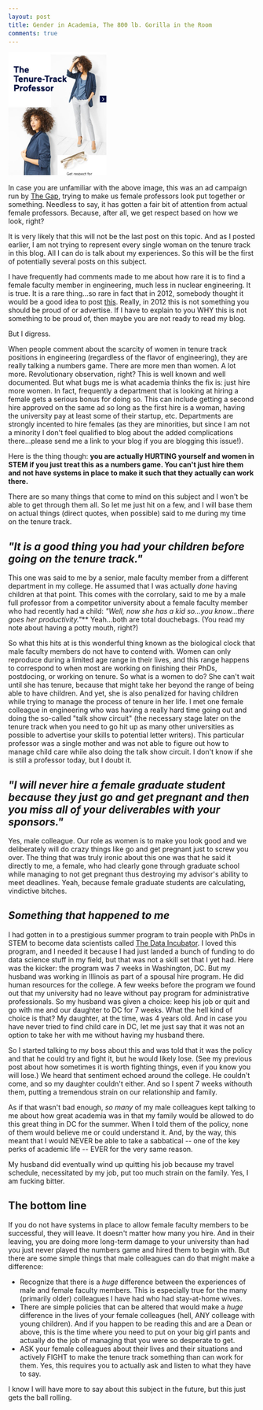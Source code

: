 ```yaml
---
layout: post
title: Gender in Academia, The 800 lb. Gorilla in the Room
comments: true
---
```




<img src="/images/femaleProfessor.jpeg" alt="femaleProfessor" style="width: 200px;"/>

In case you are unfamiliar with the above image, this was an ad campaign run by [The Gap](https://www.insidehighered.com/news/2017/04/27/gap-ad-raises-eyebrows-among-academics-portrayal-tenure-track-fashion), trying to make us female professors look put together or something.  Needless to say, it has gotten a fair bit of attention from actual female professors.  Because, after all, we get respect based on how we look, right?

It is very likely that this will not be the last post on this topic.  And as I posted earlier, I am not trying to represent every single woman on the tenure track in this blog.  All I can do is talk about my experiences.  So this will be the first of potentially several posts on this subject.

I have frequently had comments made to me about how rare it is to find a female faculty member in engineering, much less in nuclear engineering.  It is true.  It is a rare thing...so rare in fact that in 2012, somebody thought it would be a good idea to post [this](http://npre.illinois.edu/news/radiation-detection-expert-npres-first-female-faculty-member).  Really, in 2012 this is not something you should be proud of or advertise.  If I have to explain to you WHY this is not something to be proud of, then maybe you are not ready to read my blog.

But I digress.  

When people comment about the scarcity of women in tenure track positions in engineering (regardless of the flavor of engineering), they are really talking a numbers game.  There are more men than women.  A lot more.  Revolutionary observation, right?  This is well known and well documented.  But what bugs me is what academia thinks the fix is: just hire more women.  In fact, frequently a department that is looking at hiring a female gets a serious bonus for doing so.  This can include getting a second hire approved on the same ad so long as the first hire is a woman, having the university pay at least some of their startup, etc.  Departments are strongly incented to hire females (as they are minorities, but since I am not a minority I don't feel qualified to blog about the added complications there...please send me a link to your blog if you are blogging this issue!).  

Here is the thing though: **you are actually HURTING yourself and women in STEM if you just treat this as a numbers game.  You can't just hire them and not have systems in place to make it such that they actually can work there.**

There are so many things that come to mind on this subject and I won't be able to get through them all.  So let me just hit on a few, and I will base them on actual things (direct quotes, when possible) said to me during my time on the tenure track.

## *"It is a good thing you had your children before going on the tenure track."* ##

This one was said to me by a senior, male faculty member from a different department in my college.  He assumed that I was actually *done* having children at that point.  This comes with the corrolary, said to me by a male full professor from a competitor university about a female faculty member who had recently had a child: *"Well, now she has a kid so...you know...there goes her productivity."***  Yeah...both are total douchebags.  (You read my note about having a potty mouth, right?)

So what this hits at is this wonderful thing known as the biological clock that male faculty members do not have to contend with.  Women can only reproduce during a limited age range in their lives, and this range happens to correspond to when most are working on finishing their PhDs, postdocing, or working on tenure.  So what is a women to do?  She can't wait until she has tenure, because that might take her beyond the range of being able to have children.  And yet, she is also penalized for having children while trying to manage the process of tenure in her life.  I met one female colleague in engineering who was having a really hard time going out and doing the so-called "talk show circuit" (the necessary stage later on the tenure track when you need to go hit up as many other universities as possible to advertise your skills to potential letter writers).  This particular professor was a single mother and was not able to figure out how to manage child care while also doing the talk show circuit.  I don't know if she is still a professor today, but I doubt it.

## *"I will never hire a female graduate student because they just go and get pregnant and then you miss all of your deliverables with your sponsors."* ##

Yes, male colleague.  Our role as women is to make you look good and we deliberately will do crazy things like go and get pregnant just to screw you over.  The thing that was truly ironic about this one was that he said it directly to me, a female, who had clearly gone through graduate school while managing to not get pregnant thus destroying my advisor's ability to meet deadlines.  Yeah, because female graduate students are calculating, vindictive bitches.  

## *Something that happened to me* ##

I had gotten in to a prestigious summer program to train people with PhDs in STEM to become data scientists called [The Data Incubator](https://www.thedataincubator.com/).  I loved this program, and I needed it because I had just landed a bunch of funding to do data science stuff in my field, but that was not a skill set that I yet had.  Here was the kicker: the program was 7 weeks in Washington, DC.  But my husband was working in Illinois as part of a spousal hire program.  He did human resources for the college.  A few weeks before the program we found out that my university had no leave without pay program for administrative professionals.  So my husband was given a choice: keep his job or quit and go with me and our daughter to DC for 7 weeks.  What the hell kind of choice is that?  My daughter, at the time, was 4 years old.  And in case you have never tried to find child care in DC, let me just say that it was not an option to take her with me without having my husband there.

So I started talking to my boss about this and was told that it was the policy and that he could try and fight it, but he would likely lose.  (See my previous post about how sometimes it is worth fighting things, even if you know you will lose.)  We heard that sentiment echoed around the college.  He couldn't come, and so my daughter couldn't either.  And so I spent 7 weeks withouth them, putting a tremendous strain on our relationship and family.

As if that wasn't bad enough, *so many* of my male colleagues kept talking to me about how great academia was in that my family would be allowed to do this great thing in DC for the summer.  When I told them of the policy, none of them would believe me or could understand it.  And, by the way, this meant that I would NEVER be able to take a sabbatical -- one of the key perks of academic life -- EVER for the very same reason.

My husband did eventually wind up quitting his job because my travel schedule, necessitated by my job, put too much strain on the family.  Yes, I am fucking bitter.

## **The bottom line** ##

If you do not have systems in place to allow female faculty members to be successful, they will leave.  It doesn't matter how many you hire.  And in their leaving, you are doing more long-term damage to your university than had you just never played the numbers game and hired them to begin with.  But there are some simple things that male colleagues can do that might make a difference:

* Recognize that there is a *huge* difference between the experiences of male and female faculty members.  This is especially true for the many (primarily older) colleagues I have had who had stay-at-home wives.  
* There are simple policies that can be altered that would make a *huge* difference in the lives of your female colleagues (hell, ANY colleage with young children).  And if you happen to be reading this and are a Dean or above, this is the time where you need to put on your big girl pants and actually do the job of managing that you were so desperate to get.
* ASK your female colleagues about their lives and their situations and actively FIGHT to make the tenure track something than can work for them.  Yes, this requires you to actually ask and listen to what they have to say.

I know I will have more to say about this subject in the future, but this just gets the ball rolling.

